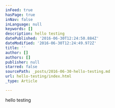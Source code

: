```yaml
---
inFeed: true
hasPage: true
inNav: false
inLanguage: null
keywords: []
description: hello testing
datePublished: '2016-06-30T12:24:50.884Z'
dateModified: '2016-06-30T12:24:49.972Z'
title: ''
author: []
authors: []
publisher: null
starred: false
sourcePath: _posts/2016-06-30-hello-testing.md
url: hello-testing/index.html
_type: Article

---
```

hello testing